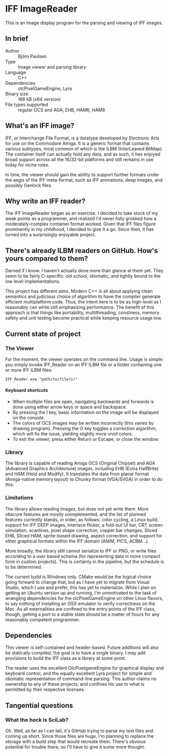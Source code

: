 # IFF ImageReader

This is an image display program for the parsing and viewing of IFF images.

## In brief

<dl>
  <dt>Author</dt> <dd>Björn Paulsen</dd>
  <dt>Type</dt> <dd>Image viewer and parsing library</dd>
  <dt>Language</dt> <dd>C++</dd>
  <dt>Dependencies</dt> <dd>olcPixelGameEngine, Lyra</dd>
  <dt>Binary size</dt> <dd>186 kB (x64 version)</dd>
  <dt>File types supported</dt> <dd>regular OCS and AGA, EHB, HAM6, HAM8</dd>
</dl>

## What's an IFF image?

IFF, or Interchange File Format, is a datatype developed by Electronic Arts for use on the Commodore Amiga. It is a generic format that contains various subtypes, most common of which is the ILBM (InterLeaved BitMap). The container itself can actually hold any data, and as such, it has enjoyed broad support across all the 16/32-bit platforms and still remains in use today for niche roles.

In time, the viewer should gain the ability to support further formats under the aegis of the IFF meta-format, such as IFF animations, deep images, and possibly Genlock files.

## Why write an IFF reader?

The IFF ImageReader began as an exercise. I decided to take stock of my weak points as a programmer, and realized I'd never fully grokked how a moderately-complex container format worked. Given that IFF files figure prominently in my childhood, I decided to give it a go. Since then, it has turned into a surprisingly enjoyable project.

## There's already ILBM readers on GitHub. How's yours compared to them?

Darned if I know. I haven't actually done more than glance at them yet. They seem to be fairly C-specific: old school, idiomatic, and tightly bound to the low level implementations. 

This project has different aims. Modern C++ is all about applying clean semantics and judicious choice of algorithm to have the compiler generate efficient multiplatform code.  Thus, the intent here is to be as high-level as I reasonably can while still emphasizing performance. The benefit of this approach is that things like portability, multithreading, constness, memory safety and unit testing become practical while keeping resource usage low.

## Current state of project

### The Viewer

For the moment, the viewer operates on the command line. Usage is simple: you simply invoke IFF_Reader on an IFF ILBM file or a folder containing one or more IFF ILBM files:

`IFF_Reader.exe "path/to/file(s)"`

#### Keyboard shortcuts 

* When multiple files are open, navigating backwards and forwards is done using either arrow keys or space and backspace. 
* By pressing the I key, basic information on the image will be displayed on the console. 
* The colors of OCS images may be written incorrectly (this varies by drawing program). Pressing the O key toggles a correction algorithm, which will fix the issue, yielding slightly more vivid colors.
* To exit the viewer, press either Return or Escape, or close the window.

### Library

The library is capable of reading Amiga OCS (Original Chipset) and AGA (Advanced Graphics Architecture) images, including EHB (Extra HalfBrite) and HAM (Hold and Modify). It translates the data from planar format (Amiga-native memory layout) to Chunky format (VGA/SVGA) in order to do this. 

### Limitations

The library allows reading images, but does not yet write them. More obscure features are mostly unimplemented, and the list of planned features currently stands, in order, as follows: color cycling, a Linux build, support for IFF DEEP images, Interlace flicker, a fold-out UI bar, CRT screen simulation, scanlines, pixel shape correction, copper bar changes, Sliced EHB, Sliced HAM, sprite-based drawing, aspect correction, and support for other graphical formats within the IFF domain (ANIM, PICS, ACBM...). 

More broadly, the library still cannot serialize to IFF or PNG, or write files according to a user based schema (for representing data in more compact form in custom projects). This is certainly in the pipeline, but the schedule is to be determined.

The current build is Windows only. CMake would be the logical choice going forward to change that, but as I have yet to migrate from Visual Studio, which I use and prefer, this has yet to materialize. While I plan on getting an Ubuntu version up and running, I'm unmotivated to the task of wrangling dependencies for the olcPixelGameEngine on other Linux flavors, to say nothing of installing an OSX emulator to verify correctness on the Mac. As all externalities are confined to the entry points of the IFF class, though, getting a port to a stable state should be a matter of hours for any reasonably competent programmer.

## Dependencies

This viewer is self-contained and header-based. Future additions will also be statically compiled; the goal is to have a single binary. I may add provisions to build the IFF class as a library at some point.

The reader uses the excellent OlcPixelgameEngine for graphical display and keyboard control, and the equally excellent Lyra project for simple and idiomatic representation of command-line parsing. This author claims no ownership to any of these projects, and confines his use to what is permitted by their respective licenses. 

## Tangential questions

### What the heck is SciLab?

Oh. Well, as far as I can tell, it's GitHub trying to parse my test files and coming up short. Since those files are huge, I'm planning to replace the storage with a build step that would recreate them. There's obvious potential for trouble there, so I'll have to give it some more thought.
